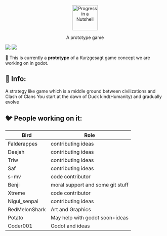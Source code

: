 <p align="center"><a href="https://github.com/thecoder-001/progress-in-a-nutshell"><img src="https://github.com/thecoder-001/progress-in-a-nutshell/blob/main/logo.png" alt="Progress in a Nutshell" height="80"/></a></p>
<p align="center">A prototype game</p>
<p align="left"><img src="https://img.shields.io/static/v1?label=made%20with&message=godot&color=blue&style=flat&logo=godot-engine">           <img src="https://img.shields.io/static/v1?label=status&message=prototype&color=blue&style=flat"></p>

:construction: This is currently a **prototype** of a Kurzgesagt game concept we are working on in godot.</p>


## :speech_balloon: Info:

A strategy like game which is a middle ground between civilizations and Clash of Clans
You start at the dawn of Duck kind(Humanity) and gradually evolve


## :bird: People working on it:


|      Bird      |       Role          |
| -------------  |   -------------     |
|   Falderappes  | contributing ideas  |
|     Deejah     | contributing ideas  |
|      Triw      | contributing ideas  |
|       Saf      | contributing ideas  |
|       s-mv     | code contributor    |
|      Benji     | moral support and some git stuff |
|      Xtreme    | code contributor    |
| Nigul\_senpai  | contributing ideas  |
| RedMelonShark  | Art and Graphics    |
|    Potato      | May help with godot soon+ideas |
|   Coder001     | Godot and ideas     |
